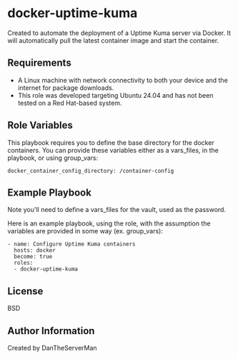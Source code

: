 docker-uptime-kuma
=========

Created to automate the deployment of a Uptime Kuma server via Docker. It will automatically pull the latest container image and start the container. 

Requirements
------------

- A Linux machine with network connectivity to both your device and the internet for package downloads.
- This role was developed targeting Ubuntu 24.04 and has not been tested on a Red Hat-based system.

Role Variables
--------------

This playbook requires you to define the base directory for the docker containers. You can provide these variables either as a vars_files, in the playbook, or using group_vars:

```
docker_container_config_directory: /container-config
```

Example Playbook
----------------

Note you'll need to define a vars_files for the vault, used as the password.

Here is an example playbook, using the role, with the assumption the variables are provided in some way (ex. group_vars):
```
- name: Configure Uptime Kuma containers 
  hosts: docker 
  become: true
  roles:
  - docker-uptime-kuma
```
License 
-------

BSD

Author Information
------------------

Created by DanTheServerMan